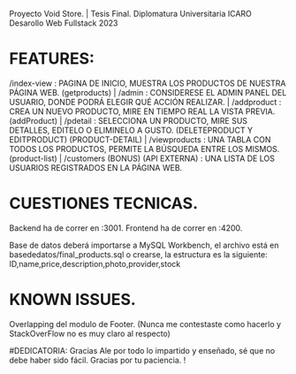 Proyecto Void Store. | Tesis Final. Diplomatura Universitaria ICARO Desarollo Web Fullstack 2023

# FEATURES:
/index-view : PAGINA DE INICIO, MUESTRA LOS PRODUCTOS DE NUESTRA PÁGINA WEB. (getproducts) |
/admin : CONSIDERESE EL ADMIN PANEL DEL USUARIO, DONDE PODRÁ ELEGIR QUÉ ACCIÓN REALIZAR. |
/addproduct : CREA UN NUEVO PRODUCTO, MIRE EN TIEMPO REAL LA VISTA PREVIA. (addProduct) | 
/pdetail : SELECCIONA UN PRODUCTO, MIRE SUS DETALLES, EDITELO O ELIMINELO A GUSTO. (DELETEPRODUCT Y EDITPRODUCT) (PRODUCT-DETAIL) |
/viewproducts : UNA TABLA CON TODOS LOS PRODUCTOS, PERMITE LA BÚSQUEDA ENTRE LOS MISMOS. (product-list) |
/customers (BONUS) (API EXTERNA) : UNA LISTA DE LOS USUARIOS REGISTRADOS EN LA PÁGINA WEB.


# CUESTIONES TECNICAS.
Backend ha de correr en :3001.
Frontend ha de correr en :4200.

Base de datos deberá importarse a MySQL Workbench, el archivo está en basededatos/final_products.sql o crearse, la estructura es la siguiente: ID,name,price,description,photo,provider,stock

# KNOWN ISSUES.
Overlapping del modulo de Footer. (Nunca me contestaste como hacerlo y StackOverFlow no es muy claro al respecto)

#DEDICATORIA:
Gracias Ale por todo lo impartido y enseñado, sé que no debe haber sido fácil. Gracias por tu paciencia. !
